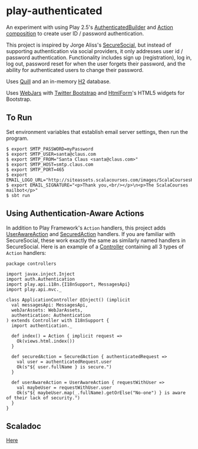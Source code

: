 # play-authenticated

An experiment with using Play 2.5's [AuthenticatedBuilder](https://www.playframework.com/documentation/2.5.x/api/scala/index.html#play.api.mvc.Security$$AuthenticatedBuilder) and
[Action composition](https://www.playframework.com/documentation/2.5.x/ScalaActionsComposition#Composing-actions)
to create user ID / password authentication.

This project is inspired by Jorge Aliss's [SecureSocial](http://www.securesocial.ws/), but instead of supporting 
authentication via social providers, it only addresses user id / password authentication.
Functionality includes sign up (registration), log in, log out, password reset for when the user forgets their password, 
and the ability for authenticated users to change their password.

Uses [Quill](http://getquill.io/) and an in-memory [H2](http://www.h2database.com/html/main.html) database.

Uses [WebJars](http://webjars.org/) with [Twitter Bootstrap](http://getbootstrap.com/) 
and [HtmlForm](https://github.com/mslinn/html-form-scala)'s HTML5 widgets for Bootstrap.

## To Run
Set environment variables that establish email server settings, then run the program.

    $ export SMTP_PASSWORD=myPassword
    $ export SMTP_USER=santa@claus.com
    $ export SMTP_FROM="Santa Claus <santa@claus.com>"
    $ export SMTP_HOST=smtp.claus.com
    $ export SMTP_PORT=465
    $ export EMAIL_LOGO_URL="http://siteassets.scalacourses.com/images/ScalaCoursesHeadingLogo371x56.png"
    $ export EMAIL_SIGNATURE="<p>Thank you,<br/></p>\n<p>The ScalaCourses mailbot</p>"
    $ sbt run

## Using Authentication-Aware Actions

In addition to Play Framework's `Action` handlers, this project adds 
[UserAwareAction](http://blog.mslinn.com/play-authenticated/latest/api/index.html#auth.Authentication@UserAwareAction(f:auth.RequestWithUser[play.api.mvc.AnyContent]=>play.api.mvc.Result):play.api.mvc.Action[play.api.mvc.AnyContent]) 
and [SecuredAction](http://blog.mslinn.com/play-authenticated/latest/api/index.html#auth.Authentication@SecuredAction) handlers.
If you are familiar with SecureSocial, these work exactly the same as similarly named handlers in SecureSocial. 
Here is an example of a [Controller](https://www.playframework.com/documentation/2.5.x/api/scala/index.html#play.api.mvc.Controller)
containing all 3 types of `Action` handlers:

```
package controllers

import javax.inject.Inject
import auth.Authentication
import play.api.i18n.{I18nSupport, MessagesApi}
import play.api.mvc._

class ApplicationController @Inject() (implicit
  val messagesApi: MessagesApi,
  webJarAssets: WebJarAssets,
  authentication: Authentication
) extends Controller with I18nSupport {
  import authentication._

  def index() = Action { implicit request =>
    Ok(views.html.index())
  }

  def securedAction = SecuredAction { authenticatedRequest =>
    val user = authenticatedRequest.user
    Ok(s"${ user.fullName } is secure.")
  }

  def userAwareAction = UserAwareAction { requestWithUser =>
    val maybeUser = requestWithUser.user
    Ok(s"${ maybeUser.map(_.fullName).getOrElse("No-one") } is aware of their lack of security.")
  }
}
```

## Scaladoc
[Here](http://mslinn.github.io/play-authenticated/latest/api/index.html)
